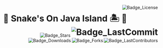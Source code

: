 [<img alt="Badge_License" src="https://img.shields.io/github/license/calbertofilho/Snake_sOnJavaIsland?logo=Open%20Source%20Initiative&logoColor=ffffff&style=plastic" align="right" target="_blank" />](https://github.com/calbertofilho/Snake_sOnJavaIsland)
# :snake: Snake's On Java Island :desert_island: :rabbit2: [<img alt="Badge_LastCommit" src="https://img.shields.io/github/last-commit/calbertofilho/Snake_sOnJavaIsland?style=plastic" align="right" target="_blank" />](https://github.com/calbertofilho/Snake_sOnJavaIsland)
[<img alt="Badge_Stars" src="https://img.shields.io/github/stars/calbertofilho/Snake_sOnJavaIsland?style=plastic" align="right" />](https://github.com/calbertofilho/Snake_sOnJavaIsland) [<img alt="Badge_LastContributors" src="https://img.shields.io/github/contributors/calbertofilho/Snake_sOnJavaIsland?style=plastic" align="right" />](https://github.com/calbertofilho/Snake_sOnJavaIsland)</br>
[<img alt="Badge_Forks" src="https://img.shields.io/github/forks/calbertofilho/Snake_sOnJavaIsland?style=plastic" align="right" />](https://github.com/calbertofilho/Snake_sOnJavaIsland) [<img alt="Badge_Downloads" src="https://img.shields.io/github/downloads/calbertofilho/Snake_sOnJavaIsland/total?style=plastic" align="right" />](https://github.com/calbertofilho/Snake_sOnJavaIsland)

